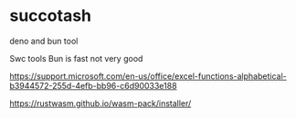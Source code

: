# succotash
deno and bun tool

Swc tools
Bun is fast not very good


https://support.microsoft.com/en-us/office/excel-functions-alphabetical-b3944572-255d-4efb-bb96-c6d90033e188

https://rustwasm.github.io/wasm-pack/installer/